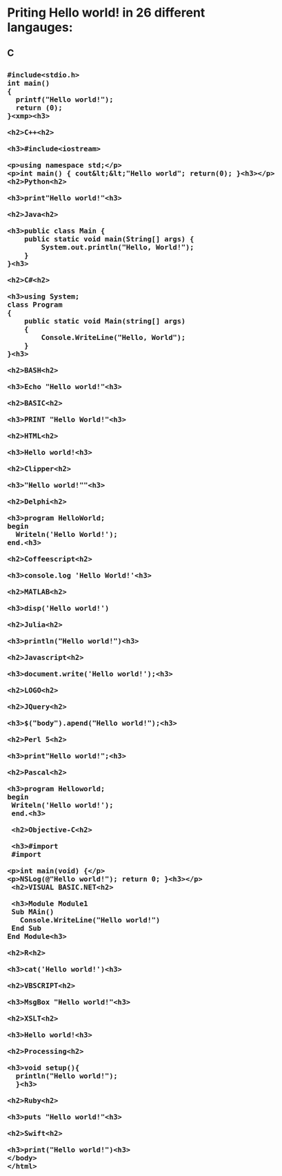 <h1>Priting Hello world! in 26 different langauges:</h1>

<h2>C<h2>

<h3><xmp>#include<stdio.h>
int main()
{
  printf("Hello world!");
  return (0);
}<xmp><h3>

<h2>C++<h2>

<h3>#include<iostream>

using namespace std;

int main()
{
  cout<<"Hello world";
  return(0);
}<h3>

<h2>Python<h2>

<h3>print"Hello world!"<h3>

<h2>Java<h2>

<h3>public class Main {
    public static void main(String[] args) {
        System.out.println("Hello, World!");
    }
}<h3>

<h2>C#<h2>

<h3>using System;
class Program
{
    public static void Main(string[] args)
    {
        Console.WriteLine("Hello, World");
    }
}<h3>

<h2>BASH<h2>

<h3>Echo "Hello world!"<h3>

<h2>BASIC<h2>

<h3>PRINT "Hello World!"<h3>

<h2>HTML<h2>

<h3>Hello world!<h3>

<h2>Clipper<h2>

<h3>"Hello world!""<h3>

<h2>Delphi<h2>

<h3>program HelloWorld;
begin
  Writeln('Hello World!');
end.<h3>

<h2>Coffeescript<h2>

<h3>console.log 'Hello World!'<h3>

<h2>MATLAB<h2>

<h3>disp('Hello world!')

<h2>Julia<h2>

<h3>println("Hello world!")<h3>

<h2>Javascript<h2>

<h3>document.write('Hello world!');<h3>

<h2>LOGO<h2>

<h2>JQuery<h2>

<h3>$("body").apend("Hello world!");<h3>

<h2>Perl 5<h2>

<h3>print"Hello world!";<h3>

<h2>Pascal<h2>

<h3>program Helloworld;
begin
 Writeln('Hello world!');
 end.<h3>

 <h2>Objective-C<h2>

 <h3>#import
 #import

 int main(void)
 {

   NSLog(@"Hello world!");
   return 0;
 }<h3>

 <h2>VISUAL BASIC.NET<h2>

 <h3>Module Module1
 Sub MAin()
   Console.WriteLine("Hello world!")
 End Sub
End Module<h3>

<h2>R<h2>

<h3>cat('Hello world!')<h3>

<h2>VBSCRIPT<h2>

<h3>MsgBox "Hello world!"<h3>

<h2>XSLT<h2>

<h3>Hello world!<h3>

<h2>Processing<h2>

<h3>void setup(){
  println("Hello world!");
  }<h3>

<h2>Ruby<h2>

<h3>puts "Hello world!"<h3>

<h2>Swift<h2>

<h3>print("Hello world!")<h3>
